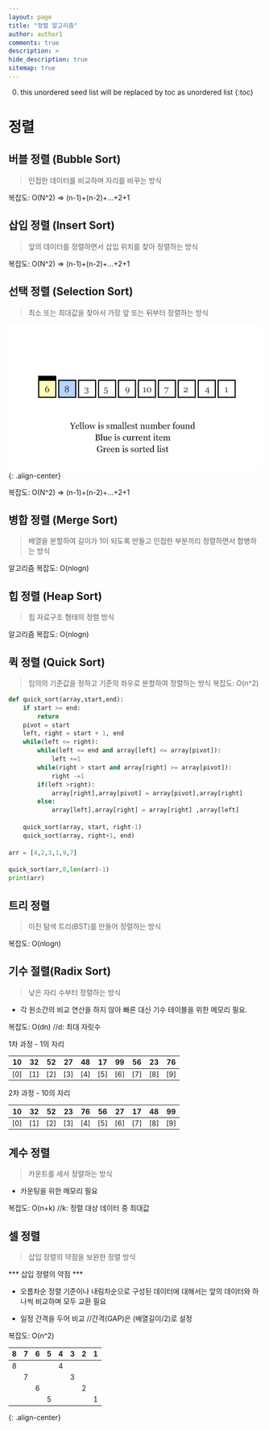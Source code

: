 ```yaml
---
layout: page
title: "정렬 알고리즘"
author: author1
comments: true
description: >
hide_description: true
sitemap: true
---
```


0. this unordered seed list will be replaced by toc as unordered list 
{:toc}

# 정렬

## 버블 정렬 (Bubble Sort)
> 인접한 데이터를 비교하며 자리를 바꾸는 방식

복잡도: O(N^2) => (n-1)+(n-2)+...+2+1

## 삽입 정렬 (Insert Sort) 
> 앞의 데이터를 정렬하면서 삽입 위치를 찾아 정렬하는 방식

복잡도: O(N^2) => (n-1)+(n-2)+...+2+1

## 선택 정렬 (Selection Sort) 
> 최소 또는 최대값을 찾아서 가장 앞 또는 뒤부터 정렬하는 방식

![image](/assets/study/front&back_Image/selectionEg02.gif){: .align-center}


복잡도: O(N^2) => (n-1)+(n-2)+...+2+1

## 병합 정렬 (Merge Sort)
> 배열을 분할하여 길이가 1이 되도록 만들고 인접한 부분끼리 정렬하면서 합병하는 방식

알고리즘 복잡도: O(nlogn)

## 힙 정렬 (Heap Sort)
> 힙 자료구조 형태의 정렬 방식

알고리즘 복잡도: O(nlogn)

## 퀵 정렬 (Quick Sort)
> 임의의 기준값을 정하고 기준의 좌우로 분할하여 정렬하는 방식 
복잡도: O(n^2)


```py
def quick_sort(array,start,end):
    if start >= end:
        return
    pivot = start
    left, right = start + 1, end
    while(left <= right):
        while(left <= end and array[left] <= array[pivot]):
            left +=1
        while(right > start and array[right] >= array[pivot]):
            right -=1
        if(left >right):
            array[right],array[pivot] = array[pivot],array[right]
        else:
            array[left],array[right] = array[right] ,array[left]
    
    quick_sort(array, start, right-1)
    quick_sort(array, right+1, end)

arr = [4,2,3,1,9,7]

quick_sort(arr,0,len(arr)-1)
print(arr)
```
## 트리 정렬 
> 이진 탐색 트리(BST)를 만들어 정렬하는 방식

복잡도: O(nlogn)

## 기수 절렬(Radix Sort)
>  낮은 자리 수부터 정렬하는 방식
- 각 원소간의 비교 연산을 하지 않아 빠른 대신 기수 테이블을 위한 메모리 필요.

복잡도: O(dn) //d: 최대 자릿수

1차 과정 - 1의 자리<br>

|10|32|52|27|48|17|99|56|23|76|
|:--:|:--:|:--:|:--:|:--:|:--:|:--:|:--:|:--:|:--:|
|[0]|[1]|[2]|[3]|[4]|[5]|[6]|[7]|[8]|[9]|

2차 과정 - 10의 자리<br>

|10|32|52|23|76|56|27|17|48|99|
|:--:|:--:|:--:|:--:|:--:|:--:|:--:|:--:|:--:|:--:|
|[0]|[1]|[2]|[3]|[4]|[5]|[6]|[7]|[8]|[9]|


## 계수 정렬
> 카운트를 세서 정렬하는 방식
- 카운팅을 위한 메모리 필요

복잡도: O(n+k) //k: 정렬 대상 데이터 중 최대값

## 셀 정렬
> 삽입 정렬의 약점을 보완한 정렬 방식

*** 삽입 정렬의 약점 ***<br>
- 오름차순 정렬 기준이나 내림차순으로 구성된 데이터에 대해서는 앞의 데이터와 하나씩 비교하며 모두 교환 필요

- 일정 간격을 두어 비교 //간격(GAP)은 (배열길이/2)로 설정

복잡도: O(n^2)

|8|7|6|5|4|3|2|1|
|:--:|:--:|:--:|:--:|:--:|:--:|:--:|:--:|
|8||||4||||
||7||||3|||
|||6||||2||
||||5||||1|
{: .align-center}